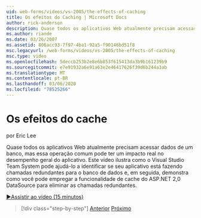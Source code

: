 ```yaml
---
uid: web-forms/videos/vs-2005/the-effects-of-caching
title: Os efeitos do Caching | Microsoft Docs
author: rick-anderson
description: Quase todos os aplicativos Web atualmente precisam acessar dados de um banco, mas essa operação comum pode ter um impacto real no desempenho geral do...
ms.author: riande
ms.date: 03/26/2007
ms.assetid: 806acc93-7f97-4ba1-92a5-f90146bd51f8
msc.legacyurl: /web-forms/videos/vs-2005/the-effects-of-caching
msc.type: video
ms.openlocfilehash: 5deccb253b2e8e6b853f615413da3b9b161239b9
ms.sourcegitcommit: e7e91932a6e91a63e2e46417626f39d6b244a3ab
ms.translationtype: MT
ms.contentlocale: pt-BR
ms.lasthandoff: 03/06/2020
ms.locfileid: "78525266"
---
```

# <a name="the-effects-of-caching"></a>Os efeitos do cache

por Eric Lee

Quase todos os aplicativos Web atualmente precisam acessar dados de um banco, mas essa operação comum pode ter um impacto real no desempenho geral do aplicativo. Este vídeo ilustra como o Visual Studio Team System pode ajudá-lo a identificar se seu aplicativo está fazendo chamadas redundantes para o banco de dados e, em seguida, demonstra como você pode empregar a funcionalidade de cache do ASP.NET 2,0 DataSource para eliminar as chamadas redundantes.

[&#9654;Assistir ao vídeo (15 minutos)](https://channel9.msdn.com/Blogs/ASP-NET-Site-Videos/the-effects-of-caching)

> [!div class="step-by-step"]
> [Anterior](custom-extraction-rules-and-coded-web-tests.md)
> [Próximo](using-the-load-test-agent.md)
